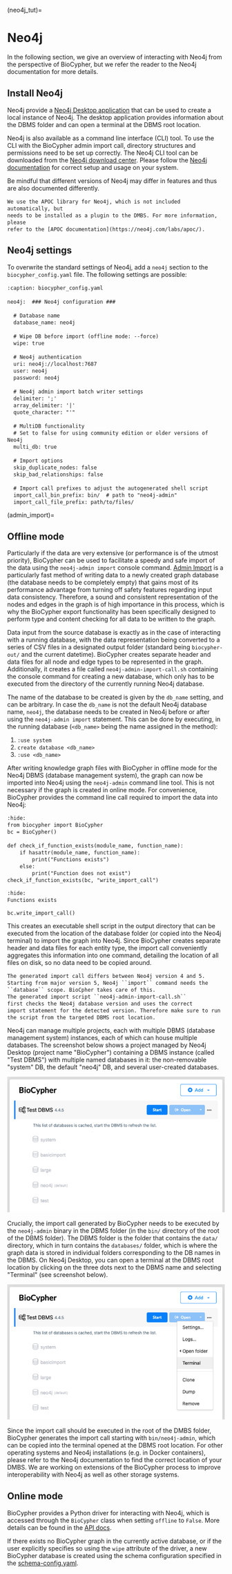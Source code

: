 (neo4j_tut)=
# Neo4j

In the following section, we give
an overview of interacting with Neo4j from the perspective of BioCypher, but we
refer the reader to the Neo4j documentation for more details.

## Install Neo4j

Neo4j provide a [Neo4j Desktop
application](https://neo4j.com/download-center/#desktop) that can be used to
create a local instance of Neo4j. The desktop application provides information
about the DBMS folder and can open a terminal at the DBMS root location.

Neo4j is also available as a command line interface (CLI) tool. To use the CLI
with the BioCypher admin import call, directory structures and permissions need
to be set up correctly. The Neo4j CLI tool can be downloaded from the [Neo4j
download center](https://neo4j.com/download-center/#community). Please follow
the [Neo4j documentation](https://neo4j.com/docs/) for correct setup and usage
on your system.

Be mindful that different versions of Neo4j may differ in features and thus are
also documented differently.

```{note}
We use the APOC library for Neo4j, which is not included automatically, but
needs to be installed as a plugin to the DMBS. For more information, please
refer to the [APOC documentation](https://neo4j.com/labs/apoc/).
```

## Neo4j settings

To overwrite the standard settings of Neo4j, add a `neo4j` section to the `biocypher_config.yaml` file.
The following settings are possible:

```{code-block} yaml
:caption: biocypher_config.yaml

neo4j:  ### Neo4j configuration ###

  # Database name
  database_name: neo4j

  # Wipe DB before import (offline mode: --force)
  wipe: true

  # Neo4j authentication
  uri: neo4j://localhost:7687
  user: neo4j
  password: neo4j

  # Neo4j admin import batch writer settings
  delimiter: ';'
  array_delimiter: '|'
  quote_character: "'"

  # MultiDB functionality
  # Set to false for using community edition or older versions of Neo4j
  multi_db: true

  # Import options
  skip_duplicate_nodes: false
  skip_bad_relationships: false

  # Import call prefixes to adjust the autogenerated shell script
  import_call_bin_prefix: bin/  # path to "neo4j-admin"
  import_call_file_prefix: path/to/files/

```

(admin_import)=
## Offline mode

Particularly if the data are very extensive (or performance is of the
utmost priority), BioCypher can be used to facilitate a speedy and safe
import of the data using the ``neo4j-admin import`` console command.
[Admin
Import](https://neo4j.com/docs/operations-manual/current/tutorial/neo4j-admin-import/)
is a particularly fast method of writing data to a newly created graph
database (the database needs to be completely empty) that gains most of
its performance advantage from turning off safety features regarding
input data consistency. Therefore, a sound and consistent representation
of the nodes and edges in the graph is of high importance in this
process, which is why the BioCypher export functionality has been
specifically designed to perform type and content checking for all data
to be written to the graph.

Data input from the source database is exactly as in the case of interacting
with a running database, with the data representation being converted to a
series of CSV files in a designated output folder (standard being
``biocypher-out/`` and the current datetime).  BioCypher creates separate header
and data files for all node and edge types to be represented in the graph.
Additionally, it creates a file called ``neo4j-admin-import-call.sh``
containing the console command for creating a new database, which only has to be
executed from the directory of the currently running Neo4j database.

The name of the database to be created is given by the ``db_name`` setting, and
can be arbitrary. In case the ``db_name`` is not the default Neo4j database
name, ``neo4j``, the database needs to be created in Neo4j before or after using
the ``neo4j-admin import`` statement. This can be done by executing, in the
running database (``<db_name>`` being the name assigned in the method):

1. ``:use system``
2. ``create database <db_name>``
3. ``:use <db_name>``

After writing knowledge graph files with BioCypher in offline mode for the Neo4j
DBMS (database management system), the graph can now be imported into Neo4j
using the `neo4j-admin` command line tool. This is not necessary if the graph is
created in online mode. For convenience, BioCypher provides the command line
call required to import the data into Neo4j:

```{testcode} python
:hide:
from biocypher import BioCypher
bc = BioCypher()

def check_if_function_exists(module_name, function_name):
    if hasattr(module_name, function_name):
        print("Functions exists")
    else:
        print("Function does not exist")
check_if_function_exists(bc, "write_import_call")
```
```{testoutput} python
:hide:
Functions exists
```
```{code-block} python
bc.write_import_call()
```

This creates an executable shell script in the output directory that can be
executed from the location of the database folder (or copied into the Neo4j
terminal) to import the graph into Neo4j. Since BioCypher creates separate
header and data files for each entity type, the import call conveniently
aggregates this information into one command, detailing the location of all
files on disk, so no data need to be copied around.

```{note}
The generated import call differs between Neo4j version 4 and 5.
Starting from major version 5, Neo4j ``import`` command needs the
``database`` scope. BioCpher takes care of this.
The generated import script ``neo4j-admin-import-call.sh``
first checks the Neo4j database version and uses the correct
import statement for the detected version. Therefore make sure to run
the script from the targeted DBMS root location.
```

Neo4j can manage multiple projects, each with multiple DBMS (database management
system) instances, each of which can house multiple databases. The screenshot
below shows a project managed by Neo4j Desktop (project name "BioCypher")
containing a DBMS instance (called "Test DBMS") with multiple named databases in
it: the non-removable "system" DB, the default "neo4j" DB, and several
user-created databases.

![Neo4j Desktop](DBMS.png)

Crucially, the import call generated by BioCypher needs to be executed by the
`neo4j-admin` binary in the DBMS folder (in the `bin/` directory of the root of
the DBMS folder). The DBMS folder is the folder that contains the `data/`
directory, which in turn contains the `databases/` folder, which is where the
graph data is stored in individual folders corresponding to the DB names in the
DBMS. On Neo4j Desktop, you can open a terminal at the DBMS root location by
clicking on the three dots next to the DBMS name and selecting "Terminal" (see
screenshot below).

![Neo4j Desktop](DBMS-Terminal.png)

Since the import call should be executed in the root of the DMBS folder,
BioCypher generates the import call starting with `bin/neo4j-admin`, which can
be copied into the terminal opened at the DBMS root location. For other
operating systems and Neo4j installations (e.g. in Docker containers), please
refer to the Neo4j documentation to find the correct location of your DMBS. We
are working on extensions of the BioCypher process to improve interoperability
with Neo4j as well as other storage systems.

## Online mode

BioCypher provides a Python driver for interacting with Neo4j, which is
accessed through the ``BioCypher`` class when setting `offline` to `False`.
More details can be found in the [API docs](api_connect).

If there exists no BioCypher graph in the currently active database, or
if the user explicitly specifies so using the ``wipe`` attribute of the
driver, a new BioCypher database is created using the schema
configuration specified in the [schema-config.yaml](tut_01_schema).
